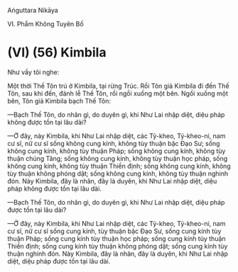Aṅguttara Nikāya

VI. Phẩm Không Tuyên Bố

# (VI) (56) Kimbila

Như vầy tôi nghe:

Một thời Thế Tôn trú ở Kimbila, tại rừng Trúc. Rồi Tôn giả Kimbila đi đến Thế Tôn, sau khi đến, đảnh lễ Thế Tôn, rồi ngồi xuống một bên. Ngồi xuống một bên, Tôn giả Kimbila bạch Thế Tôn:

—Bạch Thế Tôn, do nhân gì, do duyên gì, khi Như Lai nhập diệt, diệu pháp không được tồn tại lâu dài?

—Ở đây, này Kimbila, khi Như Lai nhập diệt, các Tỷ-kheo, Tỷ-kheo-ni, nam cư sĩ, nữ cư sĩ sống không cung kính, không tùy thuận bậc Ðạo Sư; sống không cung kính, không tùy thuận Pháp; sống không cung kính, không tùy thuận chúng Tăng; sống không cung kính, không tùy thuận học pháp, sống không cung kính, không tùy thuận Thiền định; sống không cung kính, không tùy thuận không phóng dật; sống không cung kính, không tùy thuận nghinh đón. Này Kimbila, đây là nhân, đây là duyên, khi Như Lai nhập diệt, diệu pháp không được tồn tại lâu dài.

—Bạch Thế Tôn, do nhân gì, do duyên gì, khi Như Lai nhập diệt, diệu pháp được tồn tại lâu dài?

—Ở đây, này Kimbila, khi Như Lai nhập diệt, các Tỷ-kheo, Tỷ-kheo-ni, nam cư sĩ, nữ cư sĩ sống cung kính, tùy thuận bậc Ðạo Sư, sống cung kính tùy thuận Pháp; sống cung kính tùy thuận học pháp; sống cung kính tùy thuận Thiền định; sống cung kính tùy thuận không phóng dật; sống cung kính tùy thuận nghinh đón. Này Kimbila, đây là nhân, đây là duyên, khi Như Lai nhập diệt, diệu pháp được tồn tại lâu dài.

